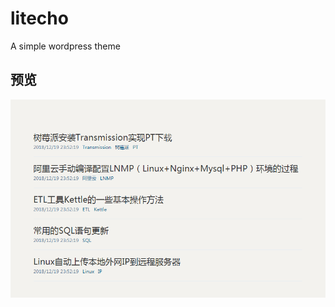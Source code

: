 # litecho
A simple wordpress theme
## 预览
![screenshot](https://raw.githubusercontent.com/acphex/litecho/master/screenshot.png)